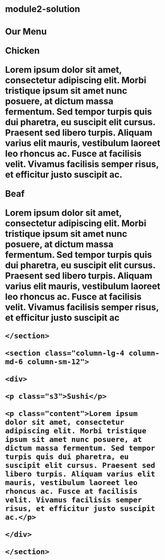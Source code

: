 # module2-solution
<!DOCTYPE html>
<html>
<head>
<title>module2-solution</title>
</head>
  <body>
  <h1>Our Menu</<h1>
    <section class="column-gl-4 column-md-6 column-sm-12">
      <div>
        <p class="s1">Chicken</p>
        <p class="content">
          Lorem ipsum dolor sit amet, consectetur adipiscing elit. Morbi tristique ipsum sit amet nunc posuere, at dictum massa fermentum. Sed tempor turpis quis dui pharetra, eu suscipit elit cursus. Praesent sed libero turpis. Aliquam varius elit mauris, vestibulum laoreet leo rhoncus ac. Fusce at facilisis velit. Vivamus facilisis semper risus, et efficitur justo suscipit ac.
        </p>
      </div>
                    </section>
    <section class=column-gl-4 column-md-6 column-sm-12">
                                                        <div>
                                                        <p class="s2">Beaf</p>
                                                                       <p class="content">Lorem ipsum dolor sit amet, consectetur adipiscing elit. Morbi tristique ipsum sit amet nunc posuere, at dictum massa fermentum. Sed tempor turpis quis dui pharetra, eu suscipit elit cursus. Praesent sed libero turpis. Aliquam varius elit mauris, vestibulum laoreet leo rhoncus ac. Fusce at facilisis velit. Vivamus facilisis semper risus, et efficitur justo suscipit ac</p
                                                        </div>
      
    </section>
                                                                                         <section class="column-lg-4 column-md-6 column-sm-12">
                                                                                                                                              <div>
                                                                                                                                              <p class="s3">Sushi</p>
                                                                                                                                              <p class="content">Lorem ipsum dolor sit amet, consectetur adipiscing elit. Morbi tristique ipsum sit amet nunc posuere, at dictum massa fermentum. Sed tempor turpis quis dui pharetra, eu suscipit elit cursus. Praesent sed libero turpis. Aliquam varius elit mauris, vestibulum laoreet leo rhoncus ac. Fusce at facilisis velit. Vivamus facilisis semper risus, et efficitur justo suscipit ac.</p>
                                                                                                                                              </div>
                                                                                                                                              </section>
  </body>
</html>
